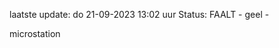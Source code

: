 laatste update: 
do 21-09-2023 13:02   uur 
Status: FAALT - geel - 
<div class="service Y">microstation</div>